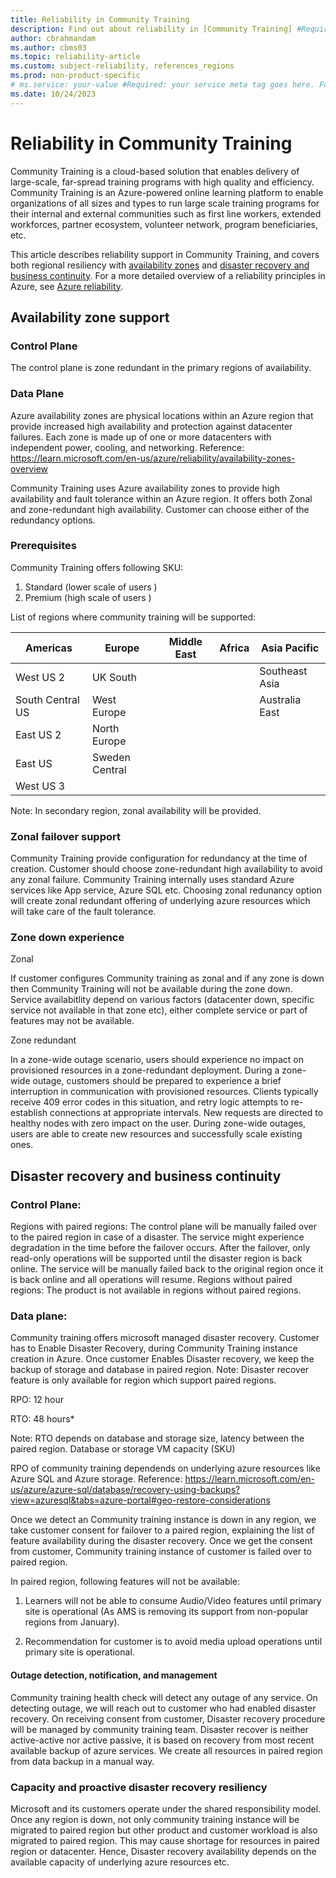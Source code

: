 ```yaml
---
title: Reliability in Community Training
description: Find out about reliability in [Community Training] #Required; 
author: cbrahmandam
ms.author: cbms03
ms.topic: reliability-article
ms.custom: subject-reliability, references_regions
ms.prod: non-product-specific
# ms.service: your-value #Required: your service meta tag goes here. For taxonomies see https://review.learn.microsoft.com/help/platform/metadata-taxonomies?branch=main#msservice
ms.date: 10/24/2023
---
```



# Reliability in Community Training

Community Training is a cloud-based solution that enables delivery of large-scale, far-spread training programs with high quality and efficiency. Community Training is an Azure-powered online learning platform to enable organizations of all sizes and types to run large scale training programs for their internal and external communities such as first line workers, extended workforces, partner ecosystem, volunteer network, program beneficiaries, etc.

This article describes reliability support in Community Training, and covers  both regional resiliency with [availability zones](https://learn.microsoft.com/en-us/azure/reliability/availability-zones-overview?tabs=azure-clit) and [disaster recovery and business continuity](https://learn.microsoft.com/en-us/azure/reliability/disaster-recovery-overview). For a more detailed overview of a reliability principles in Azure, see [Azure reliability](https://learn.microsoft.com/en-us/azure/reliability/overview).

## Availability zone support

### Control Plane
The control plane is zone redundant in the primary regions of availability. 

### Data Plane
Azure availability zones are physical locations within an Azure region that provide increased high availability and protection against datacenter failures. Each zone is made up of one or more datacenters with independent power, cooling, and networking.
Reference: https://learn.microsoft.com/en-us/azure/reliability/availability-zones-overview

Community Training uses Azure availability zones to provide high availability and fault tolerance within an Azure region.
It offers both Zonal and zone-redundant high availability. Customer can choose either of the redundancy options.

### Prerequisites

Community Training offers following SKU:
1. Standard (lower scale of users )
1. Premium (high scale of users )

List of regions where community training will be supported:

| Americas         | Europe               | Middle East   | Africa             | Asia Pacific   |
|------------------|----------------------|---------------|--------------------|----------------|
| West US 2        | UK South             |               |                    | Southeast Asia |
| South Central US | West Europe          |               |                    | Australia East |
| East US 2        | North Europe         |               |                    |                |
| East US          | Sweden Central       |               |                    |                |
| West US 3        |                      |               |                    |                |

Note: In secondary region, zonal availability will be provided.

### Zonal failover support
Community Training provide configuration for redundancy at the time of creation. 
Customer should choose zone-redundant high availability to avoid any zonal failure. 
Community Training internally uses standard Azure services like App service, Azure SQL etc.
Choosing zonal redunancy option will create zonal redundant offering of underlying azure resources which will take care of the fault tolerance.


### Zone down experience
Zonal

If customer configures Community training as zonal and if any zone is down then Community Training will not be available during the zone down. Service availabitlity depend on various factors (datacenter down, specific service not available in that zone etc), either complete service or part of features may not be available. 

Zone redundant

In a zone-wide outage scenario, users should experience no impact on provisioned resources in a zone-redundant deployment. 
During a zone-wide outage, customers should be prepared to experience a brief interruption in communication with provisioned resources. Clients typically receive 409 error codes in this situation, and retry logic attempts to re-establish connections at appropriate intervals. New requests are directed to healthy nodes with zero impact on the user. During zone-wide outages, users are able to create new resources and successfully scale existing ones.

## Disaster recovery and business continuity

### Control Plane:

Regions with paired regions: The control plane will be manually failed over to the paired region in case of a disaster. The service might experience degradation in the time before the failover occurs. After the failover, only read-only operations will be supported until the disaster region is back online. The service will be manually failed back to the original region once it is back online and all operations will resume.
Regions without paired regions: The product is not available in regions without paired regions.

### Data plane:
Community training offers microsoft managed disaster recovery. Customer has to Enable Disaster Recovery, during Community Training instance creation in Azure.
Once customer Enables Disaster recovery, we keep the backup of storage and database in paired region.
Note: Disaster recover feature is only available for region which support paired regions.

RPO: 12 hour

RTO: 48 hours*

Note: RTO depends on database and storage size, latency between the paired region. Database or storage VM capacity (SKU)

RPO of community training dependends on underlying azure resources like Azure SQL and Azure storage. Reference: https://learn.microsoft.com/en-us/azure/azure-sql/database/recovery-using-backups?view=azuresql&tabs=azure-portal#geo-restore-considerations


Once we detect an Community training instance is down in any region, we take customer consent for failover to a paired region, explaining the list of feature availability during the disaster recovery. Once we get the consent from customer, Community training instance of customer is failed over to paired region.

In paired region, following features will not be available:

1. Learners will not be able to consume Audio/Video features until primary site is operational (As AMS is removing its support from non-popular regions from January).

1. Recommendation for customer is to avoid media upload operations until primary site is operational.

#### Outage detection, notification, and management
Community training health check will detect any outage of any service. On detecting outage, we will reach out to customer who had enabled disaster recovery. On receiving consent from customer, Disaster recovery procedure will be managed by community training team.
Disaster recover is neither active-active nor active passive, it is based on recovery from most recent available backup of azure services. We create all resources in paired region from data backup in a manual way.


### Capacity and proactive disaster recovery resiliency
Microsoft and its customers operate under the shared responsibility model. Once any region is down, not only community training instance will be migrated to paired region but other product and customer workload is also migrated to paired region. This may cause shortage for resources in paired region or datacenter. Hence, Disaster recovery availability depends on the available capacity of underlying azure resources etc.
